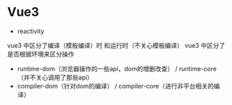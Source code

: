 # Vue3

- reactivity

vue3 中区分了编译（模板编译）时 和运行时（不关心模板编译）
vue3 中区分了是否根据环境来区分操作

- runtime-dom（浏览器操作的一些api，dom的增删改查） / runtime-core（并不关心调用了那些api）
- compiler-dom（针对dom的编译） / compiler-core（进行非平台相关的编译）
